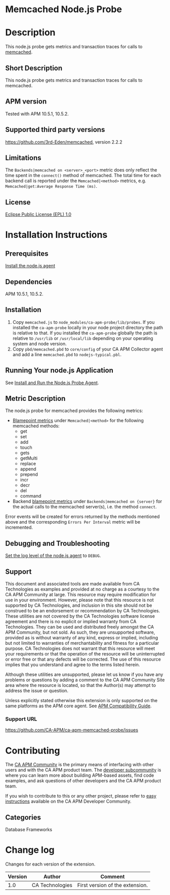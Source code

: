# Memcached Node.js Probe

# Description
This node.js probe gets metrics and transaction traces for calls to [memcached](https://memcached.org/).

## Short Description
This node.js probe gets metrics and transaction traces for calls to memcached.

## APM version
Tested with APM 10.5.1, 10.5.2.

## Supported third party versions
https://github.com/3rd-Eden/memcached, version 2.2.2

## Limitations
The `Backends|memcached on <server>_<port>` metric does only reflect the time spent in the `connect()` method of memcached. The total time for each backend call is reported under the `Memcached|<method>` metrics, e.g. `Memcached|get:Average Response Time (ms)`.

## License
[Eclipse Public License (EPL) 1.0](LICENSE)

# Installation Instructions

## Prerequisites
[Install the node.js agent](https://docops.ca.com/ca-apm/10-5/en/implementing-agents/node-js-agent)

## Dependencies
APM 10.5.1, 10.5.2.

## Installation
1. Copy `memcached.js` to `node_modules/ca-apm-probe/lib/probes`. If you installed the `ca-apm-probe` locally in your node project directory the path is relative to that. If you installed the `ca-apm-probe` globally the path is relative to `/usr/lib` or `/usr/local/lib` depending on your operating system and node version.
2. Copy `pbd/memcached.pbd` to `core/config` of your CA APM Collector agent and add a line `memcached.pbd` to `nodejs-typical.pbl`.

## Running Your node.js Application
See [Install and Run the Node.js Probe Agent](https://docops.ca.com/ca-apm/10-5/en/implementing-agents/node-js-agent/install-the-node-js-agent/install-and-run-the-node-js-probe-agent).

## Metric Description
The node.js probe for memcached provides the following metrics:
* [Blamepoint metrics](https://docops.ca.com/ca-apm/10-5/en/using/apm-metrics/blamepoint-metrics) under `Memcached|<method>` for the following memcached methods:
   * get
   * set
   * add
   * touch
   * gets
   * getMulti
   * replace
   * append
   * prepend
   * incr
   * decr
   * del
   * command
* Backend [blamepoint metrics](https://docops.ca.com/ca-apm/10-5/en/using/apm-metrics/blamepoint-metrics) under `Backends|memcached on {server}` for the actual calls to the memcached server(s), i.e. the method `connect`.

Error events will be created for errors returned by the methods mentioned above and the corresponding `Errors Per Interval` metric will be incremented.


## Debugging and Troubleshooting
[Set the log level of the node.js agent](https://docops.ca.com/ca-apm/10-5/en/implementing-agents/node-js-agent/configure-apm-for-node-js#ConfigureAPMforNode.js-ConfigureNode.jsProbeAgentPropertiesUsingtheconfig.jsonFile) to `DEBUG`.


## Support
This document and associated tools are made available from CA Technologies as examples and provided at no charge as a courtesy to the CA APM Community at large. This resource may require modification for use in your environment. However, please note that this resource is not supported by CA Technologies, and inclusion in this site should not be construed to be an endorsement or recommendation by CA Technologies. These utilities are not covered by the CA Technologies software license agreement and there is no explicit or implied warranty from CA Technologies. They can be used and distributed freely amongst the CA APM Community, but not sold. As such, they are unsupported software, provided as is without warranty of any kind, express or implied, including but not limited to warranties of merchantability and fitness for a particular purpose. CA Technologies does not warrant that this resource will meet your requirements or that the operation of the resource will be uninterrupted or error free or that any defects will be corrected. The use of this resource implies that you understand and agree to the terms listed herein.

Although these utilities are unsupported, please let us know if you have any problems or questions by adding a comment to the CA APM Community Site area where the resource is located, so that the Author(s) may attempt to address the issue or question.

Unless explicitly stated otherwise this extension is only supported on the same platforms as the APM core agent. See [APM Compatibility Guide](http://www.ca.com/us/support/ca-support-online/product-content/status/compatibility-matrix/application-performance-management-compatibility-guide.aspx).

### Support URL
https://github.com/CA-APM/ca-apm-memcached-probe/issues

# Contributing
The [CA APM Community](https://communities.ca.com/community/ca-apm) is the primary means of interfacing with other users and with the CA APM product team.  The [developer subcommunity](https://communities.ca.com/community/ca-apm/ca-developer-apm) is where you can learn more about building APM-based assets, find code examples, and ask questions of other developers and the CA APM product team.

If you wish to contribute to this or any other project, please refer to [easy instructions](https://communities.ca.com/docs/DOC-231150910) available on the CA APM Developer Community.

## Categories
Database Frameworks


# Change log
Changes for each version of the extension.

Version | Author | Comment
--------|--------|--------
1.0 | CA Technologies | First version of the extension.
